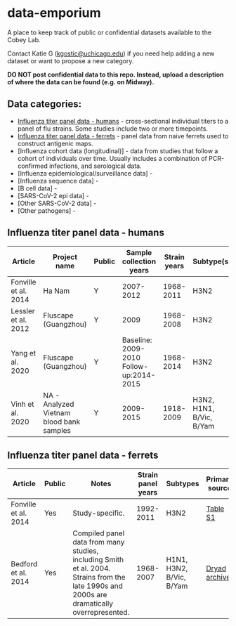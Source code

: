 # data-emporium
A place to keep track of public or confidential datasets available to the Cobey Lab.

Contact Katie G (kgostic@uchicago.edu) if you need help adding a new dataset or want to propose a new category.

**DO NOT post confidential data to this repo. Instead, upload a description of where the data can be found (e.g. on Midway).**



## Data categories:

* [Influenza titer panel data - humans](https://github.com/cobeylab/data-emporium/blob/main/README.md#influenza-titer-panel-data---humans) - cross-sectional individual titers to a panel of flu strains. Some studies include two or more timepoints.
* [Influenza titer panel data - ferrets](https://github.com/cobeylab/data-emporium/blob/main/README.md#influenza-titer-panel-data---ferrets) - panel data from naive ferrets used to construct antigenic maps.
* [Influenza cohort data (longitudinal)] - data from studies that follow a cohort of individuals over time. Usually includes a combination of PCR-confirmed infections, and serological data. 
* [Influenza epidemiological/surveillance data] -
* [Influenza sequence data] -
* [B cell data] -
* [SARS-CoV-2 epi data] -
* [Other SARS-CoV-2 data] -
* [Other pathogens] -


## Influenza titer panel data - humans

| Article              | Project name                             | Public | Sample collection years                 | Strain years | Subtype(s)               | Assay              | Primary source                                                                                     | File locations |
|----------------------|------------------------------------------|--------|-----------------------------------------|--------------|--------------------------|--------------------|----------------------------------------------------------------------------------------------------|---------------|
| Fonville et al. 2014 | Ha Nam                                   | Y      | 2007-2012                               | 1968-2011    | H3N2                     | HAI                | [Table S3](https://www.science.org/doi/abs/10.1126/science.1256427)                                |    [link to all data sets](https://github.com/cobeylab/data-emporium/tree/main/Influenza-titer-panel-data/humans)           |
| Lessler et al. 2012  | Fluscape (Guangzhou)                     | Y      | 2009                                    | 1968-2008    | H3N2                     | NT                 | [Dataset S1](https://journals.plos.org/plospathogens/article?id=10.1371/journal.ppat.1002802#s5)   |               |
| Yang et al. 2020     | Fluscape (Guangzhou)                     | Y      | Baseline: 2009-2010 Follow-up:2014-2015 | 1968-2014    | H3N2                     | HAI                | [See Github link](https://journals.plos.org/plospathogens/article?id=10.1371/journal.ppat.1008635) |               |
| Vinh et al. 2020     | NA - Analyzed Vietnam blood bank samples | Y      | 2009-2015                               | 1918-2009    | H3N2, H1N1, B/Vic, B/Yam | Protein Microarray | [See data/code link](https://www.medrxiv.org/content/10.1101/2021.01.03.21249160v1)                |               |


## Influenza titer panel data - ferrets

| Article              | Public | Notes                                                                                                                                       | Strain panel years | Subtypes                 | Primary source                                                               | File location |
|----------------------|--------|---------------------------------------------------------------------------------------------------------------------------------------------|--------------------|--------------------------|------------------------------------------------------------------------------|---------------|
| Fonville et al. 2014 | Yes    | Study-specific.                                                                                                                             | 1992-2011          | H3N2                     | [Table S1](https://www.science.org/doi/abs/10.1126/science.1256427)          |    [link to all data sets](https://github.com/cobeylab/data-emporium/tree/main/Influenza-titer-panel-data/ferrets)           |
| Bedford et al. 2014      | Yes    | Compiled panel data from many studies, including Smith et al. 2004. Strains from the late 1990s and 2000s are dramatically overrepresented. | 1968-2007          | H1N1, H3N2, B/Vic, B/Yam | [Dryad archive](https://datadryad.org/stash/dataset/doi:10.5061/dryad.rc515) |               |



